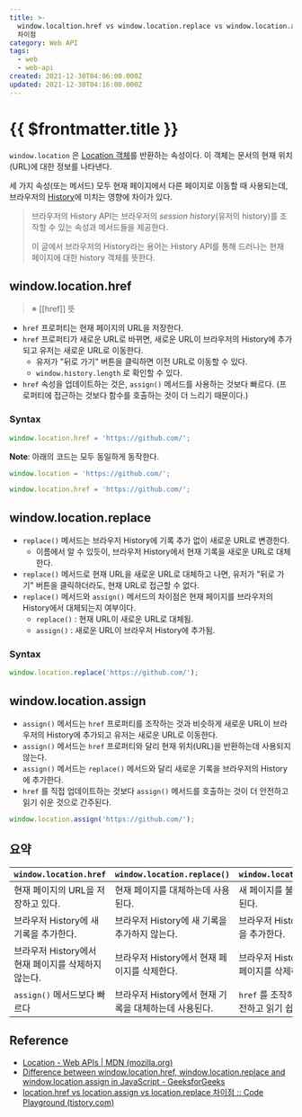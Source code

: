```yaml
---
title: >-
  window.localtion.href vs window.location.replace vs window.location.assign의
  차이점
category: Web API
tags:
  - web
  - web-api
created: 2021-12-30T04:06:00.000Z
updated: 2021-12-30T04:16:00.000Z
---
```


# {{ $frontmatter.title }}

`window.location` 은 [Location 객체](https://developer.mozilla.org/en-US/docs/Web/API/Location)를 반환하는 속성이다. 이 객체는 문서의 현재 위치(URL)에 대한 정보를 나타낸다.

세 가지 속성(또는 메서드) 모두 현재 페이지에서 다른 페이지로 이동할 때 사용되는데, 브라우저의 [History](https://developer.mozilla.org/en-US/docs/Web/API/History)에 미치는 영향에 차이가 있다.

> 브라우저의 History API는 브라우저의 _session history_(유저의 history)를 조작할 수 있는 속성과 메서드들을 제공한다.
>
> 이 글에서 브라우저의 History라는 용어는 History API를 통해 드러나는 현재 페이지에 대한 history 객체를 뜻한다.

## window.location.href

> ※ [[href]] 뜻

- `href` 프로퍼티는 현재 페이지의 URL을 저장한다.
- `href` 프로퍼티가 새로운 URL로 바뀌면, 새로운 URL이 브라우저의 History에 추가되고 유저는 새로운 URL로 이동한다.
  - 유저가 "뒤로 가기" 버튼을 클릭하면 이전 URL로 이동할 수 있다.
  - `window.history.length` 로 확인할 수 있다.
- `href` 속성을 업데이트하는 것은, `assign()` 메서드를 사용하는 것보다 빠르다. (프로퍼티에 접근하는 것보다 함수를 호출하는 것이 더 느리기 때문이다.)

### Syntax

```javascript
window.location.href = 'https://github.com/';
```

**Note**: 아래의 코드는 모두 동일하게 동작한다.

```javascript
window.location = 'https://github.com/';

window.location.href = 'https://github.com/';
```

## window.location.replace

- `replace()` 메서드는 브라우저 History에 기록 추가 없이 새로운 URL로 변경한다.
  - 이름에서 알 수 있듯이, 브라우저 History에서 현재 기록을 새로운 URL로 대체한다.
- `replace()` 메서드로 현재 URL을 새로운 URL로 대체하고 나면, 유저가 "뒤로 가기" 버튼을 클릭하더라도, 현재 URL로 접근할 수 없다.
- `replace()` 메서드와 `assign()` 메서드의 차이점은 현재 페이지를 브라우저의 History에서 대체되는지 여부이다.
  - `replace()` : 현재 URL이 새로운 URL로 대체됨.
  - `assign()` : 새로운 URL이 브라우저 History에 추가됨.

### Syntax

```javascript
window.location.replace('https://github.com/');
```

## window.location.assign

- `assign()` 메서드는 `href` 프로퍼티를 조작하는 것과 비슷하게 새로운 URL이 브라우저의 History에 추가되고 유저는 새로운 URL로 이동한다.
- `assign()` 메서드는 `href` 프로퍼티와 달리 현재 위치(URL)을 반환하는데 사용되지 않는다.
- `assign()` 메서드는 `replace()` 메서드와 달리 새로운 기록을 브라우저의 History에 추가한다.
- `href` 를 직접 업데이트하는 것보다 `assign()` 메서드를 호출하는 것이 더 안전하고 읽기 쉬운 것으로 간주된다.

```javascript
window.location.assign('https://github.com/');
```

## 요약

| `window.location.href`                              | `window.location.replace()`                           | `window.location.assign()`                          |
| --------------------------------------------------- | ----------------------------------------------------- | --------------------------------------------------- |
| 현재 페이지의 URL을 저장하고 있다.                  | 현재 페이지를 대체하는데 사용된다.                    | 새 페이지를 불러오는데 사용된다.                    |
| 브라우저 History에 새 기록을 추가한다.              | 브라우저 History에 새 기록을 추가하지 않는다.         | 브라우저 History에 새 기록을 추가한다.              |
| 브라우저 History에서 현재 페이지를 삭제하지 않는다. | 브라우저 History에서 현재 페이지를 삭제한다.          | 브라우저 History에서 현재 페이지를 삭제하지 않는다. |
| `assign()` 메서드보다 빠르다                        | 브라우저 History에서 현재 기록을 대체하는데 사용된다. | `href` 를 조작하는 것보다 안전하고 읽기 쉽다.       |

## Reference

- [Location - Web APIs | MDN (mozilla.org)](https://developer.mozilla.org/en-US/docs/Web/API/Location)
- [Difference between window.location.href, window.location.replace and window.location.assign in JavaScript - GeeksforGeeks](https://www.geeksforgeeks.org/difference-between-window-location-href-window-location-replace-and-window-location-assign-in-javascript/)
- [location.href vs location.assign vs location.replace 차이점 :: Code Playground (tistory.com)](https://im-developer.tistory.com/219)
